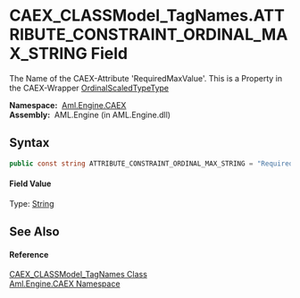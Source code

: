 CAEX_CLASSModel_TagNames.ATTRIBUTE_CONSTRAINT_ORDINAL_MAX_STRING Field
======================================================================
The Name of the CAEX-Attribute 'RequiredMaxValue'. This is a Property in the CAEX-Wrapper [OrdinalScaledTypeType][1]

  **Namespace:**  [Aml.Engine.CAEX][2]  
  **Assembly:**  AML.Engine (in AML.Engine.dll)

Syntax
------

```csharp
public const string ATTRIBUTE_CONSTRAINT_ORDINAL_MAX_STRING = "RequiredMaxValue"
```

#### Field Value
Type: [String][3]

See Also
--------

#### Reference
[CAEX_CLASSModel_TagNames Class][4]  
[Aml.Engine.CAEX Namespace][2]  

[1]: ../OrdinalScaledTypeType/README.md
[2]: ../README.md
[3]: https://docs.microsoft.com/dotnet/api/system.string
[4]: README.md
[5]: https://www.automationml.org
[6]: ../../icons/logoShade.png